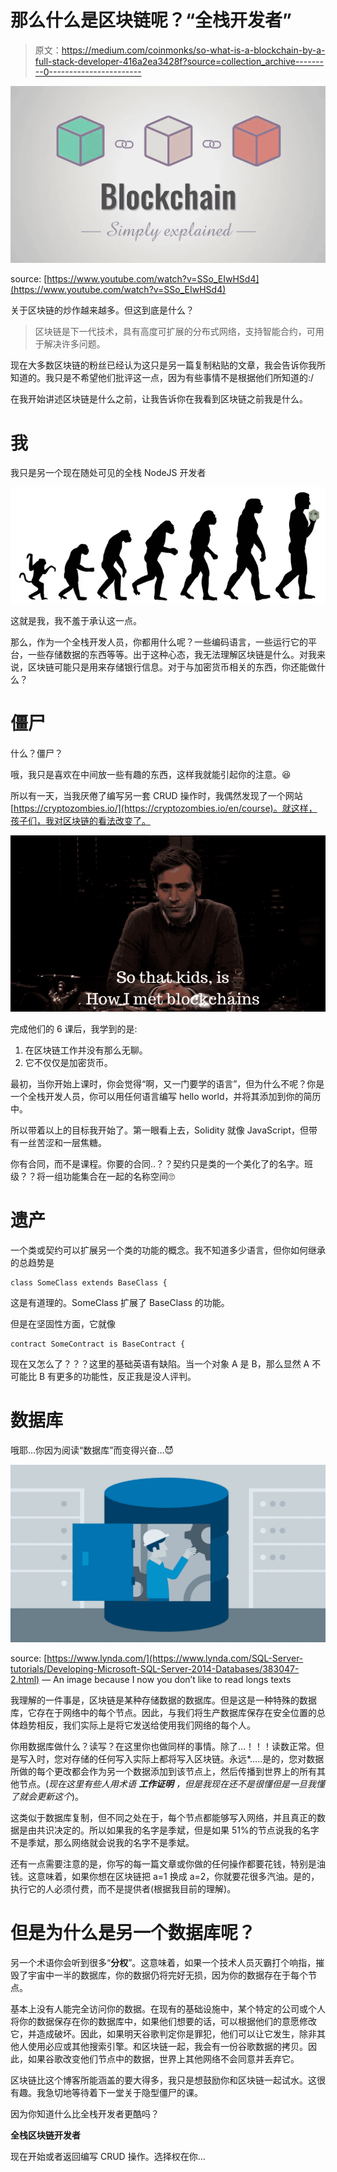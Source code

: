 # 那么什么是区块链呢？“全栈开发者”

> 原文：<https://medium.com/coinmonks/so-what-is-a-blockchain-by-a-full-stack-developer-416a2ea3428f?source=collection_archive---------0----------------------->

![](img/f012616ef46d3b6b7dd607698e859b85.png)

source: [https://www.youtube.com/watch?v=SSo_EIwHSd4](https://www.youtube.com/watch?v=SSo_EIwHSd4)

关于区块链的炒作越来越多。但这到底是什么？

> 区块链是下一代技术，具有高度可扩展的分布式网络，支持智能合约，可用于解决许多问题。

现在大多数区块链的粉丝已经认为这只是另一篇复制粘贴的文章，我会告诉你我所知道的。我只是不希望他们批评这一点，因为有些事情不是根据他们所知道的:/

在我开始讲述区块链是什么之前，让我告诉你在我看到区块链之前我是什么。

# 我

我只是另一个现在随处可见的全栈 NodeJS 开发者

![](img/34bd1f17fa324bd528b60e92ae31b475.png)

这就是我，我不羞于承认这一点。

那么，作为一个全栈开发人员，你都用什么呢？一些编码语言，一些运行它的平台，一些存储数据的东西等等。出于这种心态，我无法理解区块链是什么。对我来说，区块链可能只是用来存储银行信息。对于与加密货币相关的东西，你还能做什么？

# 僵尸

什么？僵尸？

哦，我只是喜欢在中间放一些有趣的东西，这样我就能引起你的注意。😆

所以有一天，当我厌倦了编写另一套 CRUD 操作时，我偶然发现了一个网站[https://cryptozombies.io/](https://cryptozombies.io/en/course)。就这样，孩子们，我对区块链的看法改变了。

![](img/567e059d2b76082e0e5c7c41a03bbf53.png)

完成他们的 6 课后，我学到的是:

1.  在区块链工作并没有那么无聊。
2.  它不仅仅是加密货币。

最初，当你开始上课时，你会觉得“啊，又一门要学的语言”，但为什么不呢？你是一个全栈开发人员，你可以用任何语言编写 hello world，并将其添加到你的简历中。

所以带着以上的目标我开始了。第一眼看上去，Solidity 就像 JavaScript，但带有一丝苦涩和一层焦糖。

你有合同，而不是课程。你要的合同..？？契约只是类的一个美化了的名字。班级？？将一组功能集合在一起的名称空间🙄

# 遗产

一个类或契约可以扩展另一个类的功能的概念。我不知道多少语言，但你如何继承的总趋势是

```
class SomeClass extends BaseClass {
```

这是有道理的。SomeClass 扩展了 BaseClass 的功能。

但是在坚固性方面，它就像

```
contract SomeContract is BaseContract {
```

现在又怎么了？？？这里的基础英语有缺陷。当一个对象 A 是 B，那么显然 A 不可能比 B 有更多的功能性，反正我是没人评判。

# 数据库

哦耶…你因为阅读“数据库”而变得兴奋…😈

![](img/473cce959bbc4331e35a211fe32f59b9.png)

source: [https://www.lynda.com/](https://www.lynda.com/SQL-Server-tutorials/Developing-Microsoft-SQL-Server-2014-Databases/383047-2.html) — An image because I now you don’t like to read longs texts

我理解的一件事是，区块链是某种存储数据的数据库。但是这是一种特殊的数据库，它存在于网络中的每个节点。因此，与我们将生产数据库保存在安全位置的总体趋势相反，我们实际上是将它发送给使用我们网络的每个人。

你用数据库做什么？读写？在这里你也做同样的事情。除了…！！！读数正常。但是写入时，您对存储的任何写入实际上都将写入区块链。永远*…..是的，您对数据所做的每个更改都会作为另一个数据添加到该节点上，然后传播到世界上的所有其他节点。(*现在这里有些人用术语* ***工作证明*** *，但是我现在还不是很懂但是一旦我懂了就会更新这个*)。

这类似于数据库复制，但不同之处在于，每个节点都能够写入网络，并且真正的数据是由共识决定的。所以如果我的名字是季斌，但是如果 51%的节点说我的名字不是季斌，那么网络就会说我的名字不是季斌。

还有一点需要注意的是，你写的每一篇文章或你做的任何操作都要花钱，特别是油钱。这意味着，如果你想在区块链把 a=1 换成 a=2，你就要花很多汽油。是的，执行它的人必须付费，而不是提供者(根据我目前的理解)。

# 但是为什么是另一个数据库呢？

另一个术语你会听到很多“**分权**”。这意味着，如果一个技术人员灭霸打个响指，摧毁了宇宙中一半的数据库，你的数据仍将完好无损，因为你的数据存在于每个节点。

基本上没有人能完全访问你的数据。在现有的基础设施中，某个特定的公司或个人将你的数据保存在你的数据库中，如果他们想要的话，可以根据他们的意愿修改它，并造成破坏。因此，如果明天谷歌判定你是罪犯，他们可以让它发生，除非其他人使用必应或其他搜索引擎。和区块链一起，我会有一份谷歌数据的拷贝。因此，如果谷歌改变他们节点中的数据，世界上其他网络不会同意并丢弃它。

区块链比这个博客所能涵盖的要大得多，我只是想鼓励你和区块链一起试水。这很有趣。我急切地等待着下一堂关于隐型僵尸的课。

因为你知道什么比全栈开发者更酷吗？

**全栈区块链开发者**

现在开始或者返回编写 CRUD 操作。选择权在你…